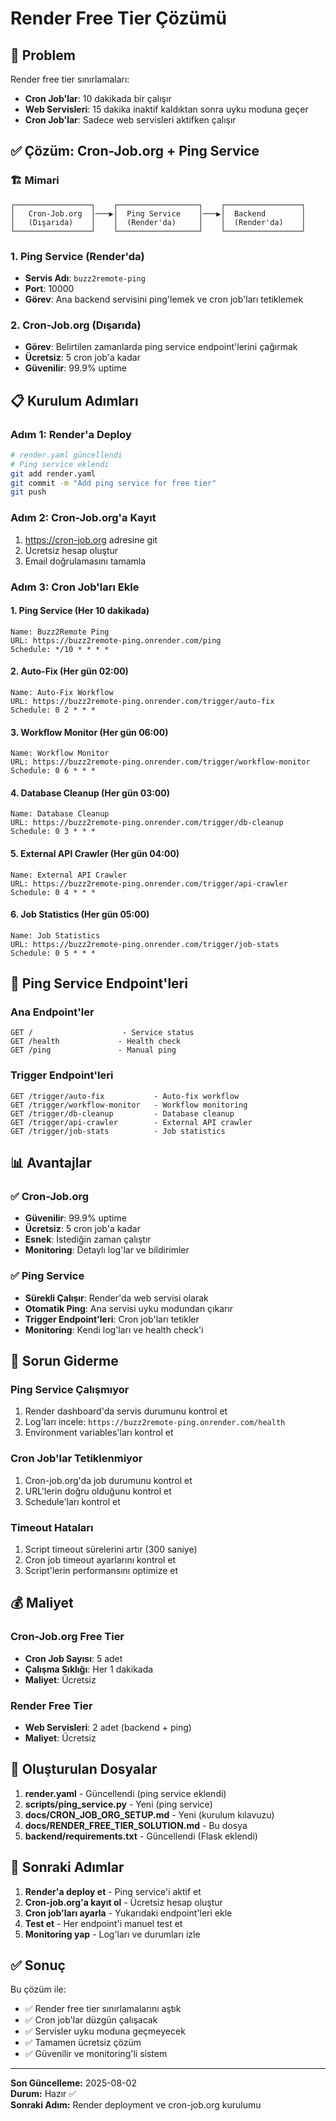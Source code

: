 # Render Free Tier Çözümü

## 🎯 Problem

Render free tier sınırlamaları:
- **Cron Job'lar**: 10 dakikada bir çalışır
- **Web Servisleri**: 15 dakika inaktif kaldıktan sonra uyku moduna geçer
- **Cron Job'lar**: Sadece web servisleri aktifken çalışır

## ✅ Çözüm: Cron-Job.org + Ping Service

### 🏗️ Mimari

```
┌─────────────────┐    ┌──────────────────┐    ┌─────────────────┐
│   Cron-Job.org  │───▶│  Ping Service    │───▶│  Backend        │
│   (Dışarıda)    │    │  (Render'da)     │    │  (Render'da)    │
└─────────────────┘    └──────────────────┘    └─────────────────┘
```

### 1. Ping Service (Render'da)
- **Servis Adı**: `buzz2remote-ping`
- **Port**: 10000
- **Görev**: Ana backend servisini ping'lemek ve cron job'ları tetiklemek

### 2. Cron-Job.org (Dışarıda)
- **Görev**: Belirtilen zamanlarda ping service endpoint'lerini çağırmak
- **Ücretsiz**: 5 cron job'a kadar
- **Güvenilir**: 99.9% uptime

## 📋 Kurulum Adımları

### Adım 1: Render'a Deploy
```bash
# render.yaml güncellendi
# Ping service eklendi
git add render.yaml
git commit -m "Add ping service for free tier"
git push
```

### Adım 2: Cron-Job.org'a Kayıt
1. https://cron-job.org adresine git
2. Ücretsiz hesap oluştur
3. Email doğrulamasını tamamla

### Adım 3: Cron Job'ları Ekle

#### 1. Ping Service (Her 10 dakikada)
```
Name: Buzz2Remote Ping
URL: https://buzz2remote-ping.onrender.com/ping
Schedule: */10 * * * *
```

#### 2. Auto-Fix (Her gün 02:00)
```
Name: Auto-Fix Workflow
URL: https://buzz2remote-ping.onrender.com/trigger/auto-fix
Schedule: 0 2 * * *
```

#### 3. Workflow Monitor (Her gün 06:00)
```
Name: Workflow Monitor
URL: https://buzz2remote-ping.onrender.com/trigger/workflow-monitor
Schedule: 0 6 * * *
```

#### 4. Database Cleanup (Her gün 03:00)
```
Name: Database Cleanup
URL: https://buzz2remote-ping.onrender.com/trigger/db-cleanup
Schedule: 0 3 * * *
```

#### 5. External API Crawler (Her gün 04:00)
```
Name: External API Crawler
URL: https://buzz2remote-ping.onrender.com/trigger/api-crawler
Schedule: 0 4 * * *
```

#### 6. Job Statistics (Her gün 05:00)
```
Name: Job Statistics
URL: https://buzz2remote-ping.onrender.com/trigger/job-stats
Schedule: 0 5 * * *
```

## 🔧 Ping Service Endpoint'leri

### Ana Endpoint'ler
```
GET /                    - Service status
GET /health             - Health check
GET /ping               - Manual ping
```

### Trigger Endpoint'leri
```
GET /trigger/auto-fix           - Auto-fix workflow
GET /trigger/workflow-monitor   - Workflow monitoring
GET /trigger/db-cleanup         - Database cleanup
GET /trigger/api-crawler        - External API crawler
GET /trigger/job-stats          - Job statistics
```

## 📊 Avantajlar

### ✅ Cron-Job.org
- **Güvenilir**: 99.9% uptime
- **Ücretsiz**: 5 cron job'a kadar
- **Esnek**: İstediğin zaman çalıştır
- **Monitoring**: Detaylı log'lar ve bildirimler

### ✅ Ping Service
- **Sürekli Çalışır**: Render'da web servisi olarak
- **Otomatik Ping**: Ana servisi uyku modundan çıkarır
- **Trigger Endpoint'leri**: Cron job'ları tetikler
- **Monitoring**: Kendi log'ları ve health check'i

## 🚨 Sorun Giderme

### Ping Service Çalışmıyor
1. Render dashboard'da servis durumunu kontrol et
2. Log'ları incele: `https://buzz2remote-ping.onrender.com/health`
3. Environment variables'ları kontrol et

### Cron Job'lar Tetiklenmiyor
1. Cron-job.org'da job durumunu kontrol et
2. URL'lerin doğru olduğunu kontrol et
3. Schedule'ları kontrol et

### Timeout Hataları
1. Script timeout sürelerini artır (300 saniye)
2. Cron job timeout ayarlarını kontrol et
3. Script'lerin performansını optimize et

## 💰 Maliyet

### Cron-Job.org Free Tier
- **Cron Job Sayısı**: 5 adet
- **Çalışma Sıklığı**: Her 1 dakikada
- **Maliyet**: Ücretsiz

### Render Free Tier
- **Web Servisleri**: 2 adet (backend + ping)
- **Maliyet**: Ücretsiz

## 📁 Oluşturulan Dosyalar

1. **render.yaml** - Güncellendi (ping service eklendi)
2. **scripts/ping_service.py** - Yeni (ping service)
3. **docs/CRON_JOB_ORG_SETUP.md** - Yeni (kurulum kılavuzu)
4. **docs/RENDER_FREE_TIER_SOLUTION.md** - Bu dosya
5. **backend/requirements.txt** - Güncellendi (Flask eklendi)

## 🔄 Sonraki Adımlar

1. **Render'a deploy et** - Ping service'i aktif et
2. **Cron-job.org'a kayıt ol** - Ücretsiz hesap oluştur
3. **Cron job'ları ayarla** - Yukarıdaki endpoint'leri ekle
4. **Test et** - Her endpoint'i manuel test et
5. **Monitoring yap** - Log'ları ve durumları izle

## ✅ Sonuç

Bu çözüm ile:
- ✅ Render free tier sınırlamalarını aştık
- ✅ Cron job'lar düzgün çalışacak
- ✅ Servisler uyku moduna geçmeyecek
- ✅ Tamamen ücretsiz çözüm
- ✅ Güvenilir ve monitoring'li sistem

---

**Son Güncelleme:** 2025-08-02  
**Durum:** Hazır ✅  
**Sonraki Adım:** Render deployment ve cron-job.org kurulumu 